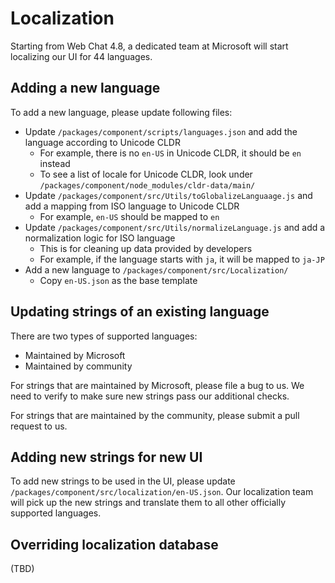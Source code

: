 # Localization

Starting from Web Chat 4.8, a dedicated team at Microsoft will start localizing our UI for 44 languages.

## Adding a new language

To add a new language, please update following files:

-  Update `/packages/component/scripts/languages.json` and add the language according to Unicode CLDR
   -  For example, there is no `en-US` in Unicode CLDR, it should be `en` instead
   -  To see a list of locale for Unicode CLDR, look under `/packages/component/node_modules/cldr-data/main/`
-  Update `/packages/component/src/Utils/toGlobalizeLanguaage.js` and add a mapping from ISO language to Unicode CLDR
   -  For example, `en-US` should be mapped to `en`
-  Update `/packages/component/src/Utils/normalizeLanguage.js` and add a normalization logic for ISO language
   -  This is for cleaning up data provided by developers
   -  For example, if the language starts with `ja`, it will be mapped to `ja-JP`
-  Add a new language to `/packages/component/src/Localization/`
   -  Copy `en-US.json` as the base template

## Updating strings of an existing language

There are two types of supported languages:

- Maintained by Microsoft
- Maintained by community

For strings that are maintained by Microsoft, please file a bug to us. We need to verify to make sure new strings pass our additional checks.

For strings that are maintained by the community, please submit a pull request to us.

## Adding new strings for new UI

To add new strings to be used in the UI, please update `/packages/component/src/localization/en-US.json`. Our localization team will pick up the new strings and translate them to all other officially supported languages.

## Overriding localization database

(TBD)
